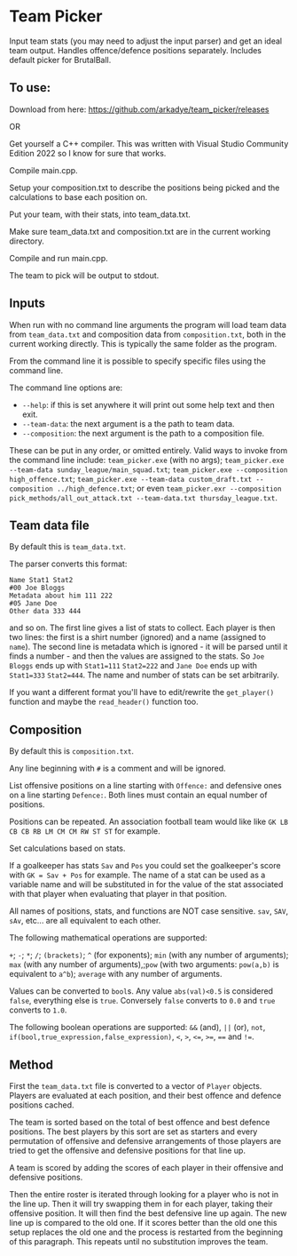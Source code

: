# Team Picker
Input team stats (you may need to adjust the input parser) and get an ideal team output. Handles offence/defence positions separately. Includes default picker for BrutalBall.

## To use:

Download from here: https://github.com/arkadye/team_picker/releases

OR

Get yourself a C++ compiler. This was written with Visual Studio Community Edition 2022 so I know for sure that works.

Compile main.cpp.

Setup your composition.txt to describe the positions being picked and the calculations to base each position on.

Put your team, with their stats, into team_data.txt.

Make sure team_data.txt and composition.txt are in the current working directory.

Compile and run main.cpp.

The team to pick will be output to stdout.

## Inputs

When run with no command line arguments the program will load team data from `team_data.txt` and composition data from `composition.txt`, both in the current working directly. This is typically the same folder as the program.

From the command line it is possible to specify specific files using the command line.

The command line options are:

- `--help`: if this is set anywhere it will print out some help text and then exit.
- `--team-data`: the next argument is a the path to team data.
- `--composition`: the next argument is the path to a composition file.

These can be put in any order, or omitted entirely. Valid ways to invoke from the command line include: `team_picker.exe` (with no args); `team_picker.exe --team-data sunday_league/main_squad.txt`; `team_picker.exe --composition high_offence.txt`; `team_picker.exe --team-data custom_draft.txt --composition ../high_defence.txt`; or even `team_picker.exr --composition pick_methods/all_out_attack.txt --team-data.txt thursday_league.txt`.

## Team data file

By default this is `team_data.txt`.

The parser converts this format:

    Name Stat1 Stat2
    #00 Joe Bloggs
    Metadata about him 111 222
    #05 Jane Doe
    Other data 333 444
    
and so on. The first line gives a list of stats to collect. Each player is then two lines: the first is a shirt number (ignored) and a name (assigned to `name`). The second line is metadata which is ignored - it will be parsed until it finds  a number - and then the values are assigned to the stats. So `Joe Bloggs` ends up with `Stat1=111` `Stat2=222` and `Jane Doe` ends up with `Stat1=333` `Stat2=444`. The name and number of stats can be set arbitrarily.

If you want a different format you'll have to edit/rewrite the `get_player()` function  and maybe the `read_header()` function too. 

## Composition

By default this is `composition.txt`.

Any line beginning with `#` is a comment and will be ignored.

List offensive positions on a line starting with `Offence:` and defensive ones on a line starting `Defence:`. Both lines must contain an equal number of positions.

Positions can be repeated. An association football team would like like `GK LB CB CB RB LM CM CM RW ST ST` for example.

Set calculations based on stats.

If a goalkeeper has stats `Sav` and `Pos` you could set the goalkeeper's score with `GK = Sav + Pos` for example. The name of a stat can be used as a variable name and will be substituted in for the value of the stat associated with that player when evaluating that player in that position.

All names of positions, stats, and functions are NOT case sensitive. `sav`, `SAV`, `sAv`, etc... are all equivalent to each other.

The following mathematical operations are supported:

`+`; `-`; `*`; `/`; `(brackets)`; `^` (for exponents); `min` (with any number of arguments); `max` (with any number of arguments),;`pow` (with two arguments: `pow(a,b)` is equivalent to `a^b`); `average` with any number of arguments.

Values can be converted to `bool`s. Any value `abs(val)<0.5` is considered `false`, everything else is `true`. Conversely `false` converts to `0.0` and `true` converts to `1.0`.

The following boolean operations are supported: `&&` (and), `||` (or), `not`, `if(bool,true_expression,false_expression)`, `<`, `>`, `<=`, `>=`, `==` and `!=`.

## Method

First the `team_data.txt` file is converted to a vector of `Player` objects. Players are evaluated at each position, and their best offence and defence positions cached.

The team is sorted based on the total of best offence and best defence positions. The best players by this sort are set as starters and every permutation of offensive and defensive arrangements of those players are tried to get the offensive and defensive positions for that line up.

A team is scored by adding the scores of each player in their offensive and defensive positions.

Then the entire roster is iterated through looking for a player who is not in the line up. Then it will try swapping them in for each player, taking their offensive position. It will then find the best defensive line up again. The new line up is compared to the old one. If it scores better than the old one this setup replaces the old one and the process is restarted from the beginning of this paragraph. This repeats until no substitution improves the team.
